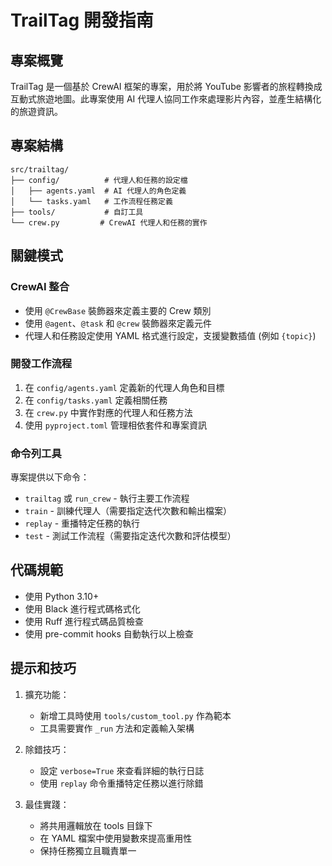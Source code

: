 # TrailTag 開發指南

## 專案概覽

TrailTag 是一個基於 CrewAI 框架的專案，用於將 YouTube 影響者的旅程轉換成互動式旅遊地圖。此專案使用 AI 代理人協同工作來處理影片內容，並產生結構化的旅遊資訊。

## 專案結構

```
src/trailtag/
├── config/          # 代理人和任務的設定檔
│   ├── agents.yaml  # AI 代理人的角色定義
│   └── tasks.yaml   # 工作流程任務定義
├── tools/           # 自訂工具
└── crew.py         # CrewAI 代理人和任務的實作
```

## 關鍵模式

### CrewAI 整合

- 使用 `@CrewBase` 裝飾器來定義主要的 Crew 類別
- 使用 `@agent`、`@task` 和 `@crew` 裝飾器來定義元件
- 代理人和任務設定使用 YAML 格式進行設定，支援變數插值 (例如 `{topic}`)

### 開發工作流程

1. 在 `config/agents.yaml` 定義新的代理人角色和目標
2. 在 `config/tasks.yaml` 定義相關任務
3. 在 `crew.py` 中實作對應的代理人和任務方法
4. 使用 `pyproject.toml` 管理相依套件和專案資訊

### 命令列工具

專案提供以下命令：
- `trailtag` 或 `run_crew` - 執行主要工作流程
- `train` - 訓練代理人（需要指定迭代次數和輸出檔案）
- `replay` - 重播特定任務的執行
- `test` - 測試工作流程（需要指定迭代次數和評估模型）

## 代碼規範

- 使用 Python 3.10+ 
- 使用 Black 進行程式碼格式化
- 使用 Ruff 進行程式碼品質檢查
- 使用 pre-commit hooks 自動執行以上檢查

## 提示和技巧

1. 擴充功能：
   - 新增工具時使用 `tools/custom_tool.py` 作為範本
   - 工具需要實作 `_run` 方法和定義輸入架構

2. 除錯技巧：
   - 設定 `verbose=True` 來查看詳細的執行日誌
   - 使用 `replay` 命令重播特定任務以進行除錯

3. 最佳實踐：
   - 將共用邏輯放在 tools 目錄下
   - 在 YAML 檔案中使用變數來提高重用性
   - 保持任務獨立且職責單一
